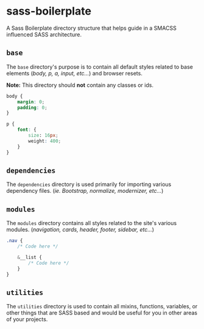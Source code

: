 # sass-boilerplate

A Sass Boilerplate directory structure that helps guide in a SMACSS influenced SASS architecture.

## `base`
The `base` directory's purpose is to contain all default styles related to base elements (_body, p, a, input, etc..._) and browser resets.

**Note:** This directory should **not** contain any classes or ids.

```css
body {
    margin: 0;
    padding: 0;
}

p {
    font: {
        size: 16px;
        weight: 400;
    }
}
```

## `dependencies`
The `dependencies` directory is used primarily for importing various dependency files. (_ie. Bootstrap, normalize, modernizer, etc..._)

## `modules`
The `modules` directory contains all styles related to the site's various modules. (_navigation, cards, header, footer, sidebar, etc..._)

```css
.nav {
    /* Code here */

    &__list {
        /* Code here */
    }
}
```

## `utilities`
The `utilities` directory is used to contain all mixins, functions, variables, or other things that are SASS based and would be useful for you in other areas of your projects.
